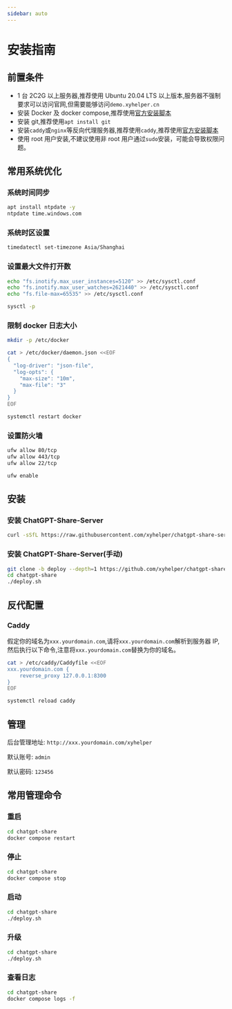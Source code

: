 ```yaml
---
sidebar: auto
---
```

# 安装指南

## 前置条件

- 1 台 2C2G 以上服务器,推荐使用 Ubuntu 20.04 LTS 以上版本,服务器不强制要求可以访问官网,但需要能够访问`demo.xyhelper.cn`
- 安装 Docker 及 docker compose,推荐使用[官方安装脚本](https://docs.docker.com/engine/install/ubuntu/#install-using-the-convenience-script)
- 安装 git,推荐使用`apt install git`
- 安装`caddy`或`nginx`等反向代理服务器,推荐使用`caddy`,推荐使用[官方安装脚本](https://caddyserver.com/docs/install#debian-ubuntu-raspbian)
- 使用 root 用户安装,不建议使用非 root 用户通过`sudo`安装，可能会导致权限问题。

## 常用系统优化

### 系统时间同步

```bash
apt install ntpdate -y
ntpdate time.windows.com
```

### 系统时区设置

```bash
timedatectl set-timezone Asia/Shanghai
```

### 设置最大文件打开数

```bash
echo "fs.inotify.max_user_instances=5120" >> /etc/sysctl.conf
echo "fs.inotify.max_user_watches=2621440" >> /etc/sysctl.conf
echo "fs.file-max=65535" >> /etc/sysctl.conf

sysctl -p
```

### 限制 docker 日志大小

```bash
mkdir -p /etc/docker

cat > /etc/docker/daemon.json <<EOF
{
  "log-driver": "json-file",
  "log-opts": {
    "max-size": "10m",
    "max-file": "3"
  }
}
EOF

systemctl restart docker
```

### 设置防火墙

```bash
ufw allow 80/tcp
ufw allow 443/tcp
ufw allow 22/tcp

ufw enable
```

## 安装

### 安装 ChatGPT-Share-Server

```bash
curl -sSfL https://raw.githubusercontent.com/xyhelper/chatgpt-share-server/deploy/quick-install.sh | bash
```

### 安装 ChatGPT-Share-Server(手动)

```bash
git clone -b deploy --depth=1 https://github.com/xyhelper/chatgpt-share-server.git chatgpt-share
cd chatgpt-share
./deploy.sh
```

## 反代配置

### Caddy

假定你的域名为`xxx.yourdomain.com`,请将`xxx.yourdomain.com`解析到服务器 IP,然后执行以下命令,注意将`xxx.yourdomain.com`替换为你的域名。

```bash
cat > /etc/caddy/Caddyfile <<EOF
xxx.yourdomain.com {
    reverse_proxy 127.0.0.1:8300
}
EOF

systemctl reload caddy
```

## 管理

后台管理地址: `http://xxx.yourdomain.com/xyhelper`

默认账号: `admin`

默认密码: `123456`

## 常用管理命令

### 重启

```bash
cd chatgpt-share
docker compose restart
```

### 停止

```bash
cd chatgpt-share
docker compose stop
```

### 启动

```bash
cd chatgpt-share
./deploy.sh
```

### 升级

```bash
cd chatgpt-share
./deploy.sh
```

### 查看日志

```bash 
cd chatgpt-share
docker compose logs -f
```
